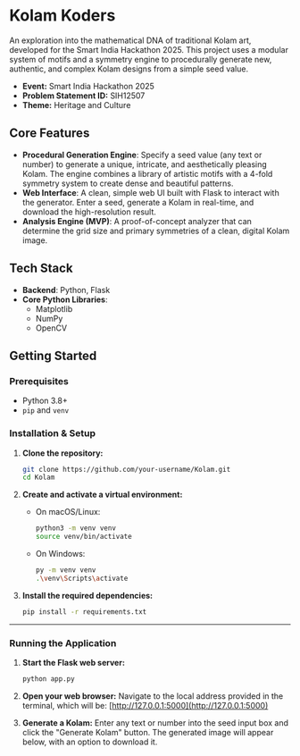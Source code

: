 # Kolam Koders

An exploration into the mathematical DNA of traditional Kolam art, developed for the Smart India Hackathon 2025. This project uses a modular system of motifs and a symmetry engine to procedurally generate new, authentic, and complex Kolam designs from a simple seed value.

- **Event:** Smart India Hackathon 2025
- **Problem Statement ID:** SIH12507
- **Theme:** Heritage and Culture



## Core Features

- **Procedural Generation Engine**: Specify a seed value (any text or number) to generate a unique, intricate, and aesthetically pleasing Kolam. The engine combines a library of artistic motifs with a 4-fold symmetry system to create dense and beautiful patterns.
- **Web Interface**: A clean, simple web UI built with Flask to interact with the generator. Enter a seed, generate a Kolam in real-time, and download the high-resolution result.
- **Analysis Engine (MVP)**: A proof-of-concept analyzer that can determine the grid size and primary symmetries of a clean, digital Kolam image.

## Tech Stack

-   **Backend**: Python, Flask
-   **Core Python Libraries**:
    -   Matplotlib
    -   NumPy
    -   OpenCV

## Getting Started

### Prerequisites

-   Python 3.8+
-   `pip` and `venv`

### Installation & Setup

1.  **Clone the repository:**
    ```sh
    git clone https://github.com/your-username/Kolam.git
    cd Kolam
    ```

2.  **Create and activate a virtual environment:**
    -   On macOS/Linux:
        ```sh
        python3 -m venv venv
        source venv/bin/activate
        ```
    -   On Windows:
        ```sh
        py -m venv venv
        .\venv\Scripts\activate
        ```

3.  **Install the required dependencies:**
    ```sh
    pip install -r requirements.txt
    ```

---

### Running the Application

1.  **Start the Flask web server:**
    ```sh
    python app.py
    ```

2.  **Open your web browser:**
    Navigate to the local address provided in the terminal, which will be:
    [http://127.0.0.1:5000](http://127.0.0.1:5000)

3.  **Generate a Kolam:**
    Enter any text or number into the seed input box and click the "Generate Kolam" button. The generated image will appear below, with an option to download it.